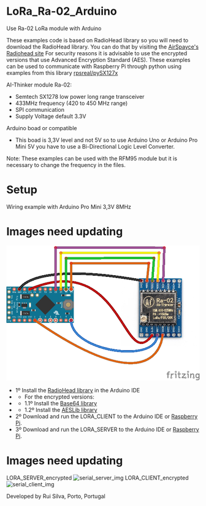 # LoRa_Ra-02_Arduino
Use Ra-02 LoRa module with Arduino 

These examples code is based on RadioHead library so you will need to download the RadioHead library. 
You can do that by visiting the [AirSpayce's Radiohead site](http://www.airspayce.com/mikem/arduino/RadioHead/)
For security reasons it is advisable to use the encrypted versions that use Advanced Encryption Standard (AES).
These examples can be used to communicate with Raspberry Pi through python using examples from this library [rpsreal/pySX127x](https://github.com/rpsreal/pySX127x)

AI-Thinker module Ra-02:
 - Semtech SX1278 low power long range transceiver
 - 433MHz frequency (420 to 450 MHz range)
 - SPI communication
 - Supply Voltage default 3.3V

Arduino boad or compatible
 - This boad is 3,3V level and not 5V so to use Arduino Uno or Arduino Pro Mini 5V you have to use a Bi-Directional Logic Level Converter.

 Note: These examples can be used with the RFM95 module but it is necessary to change the frequency in the files.

# Setup

 Wiring example with Arduino Pro Mini 3,3V 8MHz
# Images need updating	
 ![wiring_img](./wiring.png)
 
 
* 1º Install the [RadioHead library](http://www.airspayce.com/mikem/arduino/RadioHead/) in the Arduino IDE
* *	For the encrypted versions:
* *	1.1º Install the [Base64 library](https://github.com/adamvr/arduino-base64)
* *	1.2º Install the [AESLib library](https://github.com/DavyLandman/AESLib)
* 2º Download and run the LORA_CLIENT to the Arduino IDE or [Raspberry Pi](https://github.com/rpsreal/pySX127x).
* 3º Download and run the LORA_SERVER to the Arduino IDE or [Raspberry Pi](https://github.com/rpsreal/pySX127x).
 
 # Images need updating
 LORA_SERVER_encrypted
  ![serial_server_img](./serial_server.png)
 LORA_CLIENT_encrypted
  ![serial_client_img](./serial_client.png)

 
 Developed by Rui Silva, Porto, Portugal
